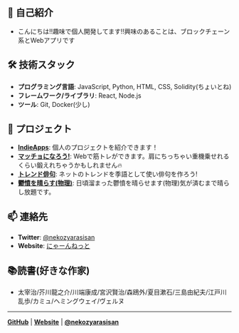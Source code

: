 ## 👋 自己紹介

- こんにちは!!趣味で個人開発してます!!興味のあることは、ブロックチェーン系とWebアプリです

## 🛠 技術スタック

- **プログラミング言語**: JavaScript, Python, HTML, CSS, Solidity(ちょいとね)
- **フレームワーク/ライブラリ**: React, Node.js
- **ツール**: Git, Docker(少し)

## 🌟 プロジェクト

- **[IndieApps](https://indieapps.tech/)**: 個人のプロジェクトを紹介できます！
- **[マッチョになろう!](https://pikutraining.pages.dev/)**: Webで筋トレができます。肩にちっちゃい重機乗せれるくらい鍛えれちゃうかもしれません🔥
- **[トレンド俳句](https://trendhaiku.online/)**: ネットのトレンドを季語として使い俳句を作ろう!
- **[鬱憤を晴らす(物理)](https://uppun-harasu.pages.dev/)**: 日頃溜まった鬱憤を晴らせます(物理)気が済むまで晴らし放題です。

## 📫 連絡先

- **Twitter**: [@nekozyarasisan](https://x.com/nekozyarasisan)
- **Website**: [にゃーんねっと](https://nyaaan.net)

## 📚読書(好きな作家)

- 太宰治/芥川龍之介/川端康成/宮沢賢治/森鴎外/夏目漱石/三島由紀夫/江戸川乱歩/カミュ/ヘミングウェイ/ヴェルヌ
---

**[GitHub](https://github.com/zyousiikuta)** | **[Website](https://nyaaan.net)** | **[@nekozyarasisan](https://x.com/nekozyarasisan)**

